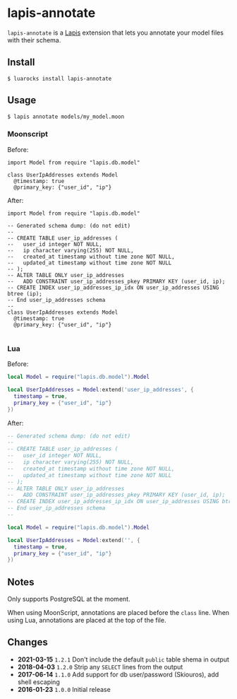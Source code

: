 # lapis-annotate

`lapis-annotate` is a [Lapis](http://leafo.net/lapis) extension that lets you
annotate your model files with their schema.


## Install

```
$ luarocks install lapis-annotate
```

## Usage

```
$ lapis annotate models/my_model.moon
```

### Moonscript
Before:

```moon
import Model from require "lapis.db.model"

class UserIpAddresses extends Model
  @timestamp: true
  @primary_key: {"user_id", "ip"}
```

After:


```moon
import Model from require "lapis.db.model"

-- Generated schema dump: (do not edit)
--
-- CREATE TABLE user_ip_addresses (
--   user_id integer NOT NULL,
--   ip character varying(255) NOT NULL,
--   created_at timestamp without time zone NOT NULL,
--   updated_at timestamp without time zone NOT NULL
-- );
-- ALTER TABLE ONLY user_ip_addresses
--   ADD CONSTRAINT user_ip_addresses_pkey PRIMARY KEY (user_id, ip);
-- CREATE INDEX user_ip_addresses_ip_idx ON user_ip_addresses USING btree (ip);
-- End user_ip_addresses schema
--
class UserIpAddresses extends Model
  @timestamp: true
  @primary_key: {"user_id", "ip"}


```

### Lua
Before:

```Lua
local Model = require("lapis.db.model").Model

local UserIpAddresses = Model:extend('user_ip_addresses', {
  timestamp = true,
  primary_key = {"user_id", "ip"}
})
```

After:


```lua
-- Generated schema dump: (do not edit)
--
-- CREATE TABLE user_ip_addresses (
--   user_id integer NOT NULL,
--   ip character varying(255) NOT NULL,
--   created_at timestamp without time zone NOT NULL,
--   updated_at timestamp without time zone NOT NULL
-- );
-- ALTER TABLE ONLY user_ip_addresses
--   ADD CONSTRAINT user_ip_addresses_pkey PRIMARY KEY (user_id, ip);
-- CREATE INDEX user_ip_addresses_ip_idx ON user_ip_addresses USING btree (ip);
-- End user_ip_addresses schema
--

local Model = require("lapis.db.model").Model

local UserIpAddresses = Model:extend('', {
  timestamp = true,
  primary_key = {"user_id", "ip"}
})
```
## Notes

Only supports PostgreSQL at the moment.

When using MoonScript, annotations are placed before the `class` line.
When using Lua, annotations are placed at the top of the file.

## Changes

* **2021-03-15** `1.2.1` Don't include the default `public` table shema in output
* **2018-04-03** `1.2.0` Strip any `SELECT` lines from the output
* **2017-06-14** `1.1.0` Add support for db user/password (Skiouros), add shell escaping
* **2016-01-23** `1.0.0` Initial release
